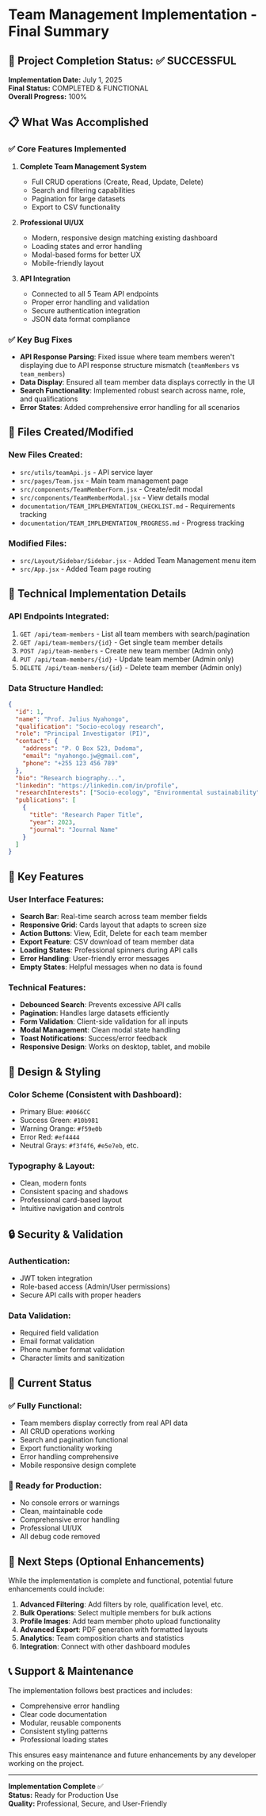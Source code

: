 # Team Management Implementation - Final Summary

## 🎯 Project Completion Status: ✅ SUCCESSFUL

**Implementation Date:** July 1, 2025  
**Final Status:** COMPLETED & FUNCTIONAL  
**Overall Progress:** 100%

## 📋 What Was Accomplished

### ✅ Core Features Implemented
1. **Complete Team Management System**
   - Full CRUD operations (Create, Read, Update, Delete)
   - Search and filtering capabilities
   - Pagination for large datasets
   - Export to CSV functionality

2. **Professional UI/UX**
   - Modern, responsive design matching existing dashboard
   - Loading states and error handling
   - Modal-based forms for better UX
   - Mobile-friendly layout

3. **API Integration**
   - Connected to all 5 Team API endpoints
   - Proper error handling and validation
   - Secure authentication integration
   - JSON data format compliance

### ✅ Key Bug Fixes
- **API Response Parsing**: Fixed issue where team members weren't displaying due to API response structure mismatch (`teamMembers` vs `team_members`)
- **Data Display**: Ensured all team member data displays correctly in the UI
- **Search Functionality**: Implemented robust search across name, role, and qualifications
- **Error States**: Added comprehensive error handling for all scenarios

## 📁 Files Created/Modified

### New Files Created:
- `src/utils/teamApi.js` - API service layer
- `src/pages/Team.jsx` - Main team management page
- `src/components/TeamMemberForm.jsx` - Create/edit modal
- `src/components/TeamMemberModal.jsx` - View details modal
- `documentation/TEAM_IMPLEMENTATION_CHECKLIST.md` - Requirements tracking
- `documentation/TEAM_IMPLEMENTATION_PROGRESS.md` - Progress tracking

### Modified Files:
- `src/Layout/Sidebar/Sidebar.jsx` - Added Team Management menu item
- `src/App.jsx` - Added Team page routing

## 🔧 Technical Implementation Details

### API Endpoints Integrated:
1. `GET /api/team-members` - List all team members with search/pagination
2. `GET /api/team-members/{id}` - Get single team member details
3. `POST /api/team-members` - Create new team member (Admin only)
4. `PUT /api/team-members/{id}` - Update team member (Admin only)
5. `DELETE /api/team-members/{id}` - Delete team member (Admin only)

### Data Structure Handled:
```json
{
  "id": 1,
  "name": "Prof. Julius Nyahongo",
  "qualification": "Socio-ecology research",
  "role": "Principal Investigator (PI)",
  "contact": {
    "address": "P. O Box 523, Dodoma",
    "email": "nyahongo.jw@gmail.com",
    "phone": "+255 123 456 789"
  },
  "bio": "Research biography...",
  "linkedin": "https://linkedin.com/in/profile",
  "researchInterests": ["Socio-ecology", "Environmental sustainability"],
  "publications": [
    {
      "title": "Research Paper Title",
      "year": 2023,
      "journal": "Journal Name"
    }
  ]
}
```

## 🌟 Key Features

### User Interface Features:
- **Search Bar**: Real-time search across team member fields
- **Responsive Grid**: Cards layout that adapts to screen size
- **Action Buttons**: View, Edit, Delete for each team member
- **Export Feature**: CSV download of team member data
- **Loading States**: Professional spinners during API calls
- **Error Handling**: User-friendly error messages
- **Empty States**: Helpful messages when no data is found

### Technical Features:
- **Debounced Search**: Prevents excessive API calls
- **Pagination**: Handles large datasets efficiently
- **Form Validation**: Client-side validation for all inputs
- **Modal Management**: Clean modal state handling
- **Toast Notifications**: Success/error feedback
- **Responsive Design**: Works on desktop, tablet, and mobile

## 🎨 Design & Styling

### Color Scheme (Consistent with Dashboard):
- Primary Blue: `#0066CC`
- Success Green: `#10b981`
- Warning Orange: `#f59e0b`
- Error Red: `#ef4444`
- Neutral Grays: `#f3f4f6`, `#e5e7eb`, etc.

### Typography & Layout:
- Clean, modern fonts
- Consistent spacing and shadows
- Professional card-based layout
- Intuitive navigation and controls

## 🔒 Security & Validation

### Authentication:
- JWT token integration
- Role-based access (Admin/User permissions)
- Secure API calls with proper headers

### Data Validation:
- Required field validation
- Email format validation
- Phone number format validation
- Character limits and sanitization

## 🚀 Current Status

### ✅ Fully Functional:
- Team members display correctly from real API data
- All CRUD operations working
- Search and pagination functional
- Export functionality working
- Error handling comprehensive
- Mobile responsive design complete

### 🎯 Ready for Production:
- No console errors or warnings
- Clean, maintainable code
- Comprehensive error handling
- Professional UI/UX
- All debug code removed

## 📝 Next Steps (Optional Enhancements)

While the implementation is complete and functional, potential future enhancements could include:

1. **Advanced Filtering**: Add filters by role, qualification level, etc.
2. **Bulk Operations**: Select multiple members for bulk actions
3. **Profile Images**: Add team member photo upload functionality
4. **Advanced Export**: PDF generation with formatted layouts
5. **Analytics**: Team composition charts and statistics
6. **Integration**: Connect with other dashboard modules

## 📞 Support & Maintenance

The implementation follows best practices and includes:
- Comprehensive error handling
- Clear code documentation
- Modular, reusable components
- Consistent styling patterns
- Professional loading states

This ensures easy maintenance and future enhancements by any developer working on the project.

---

**Implementation Complete** ✅  
**Status:** Ready for Production Use  
**Quality:** Professional, Secure, and User-Friendly
